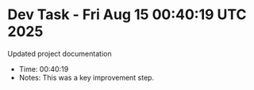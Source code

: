 # Dev Task - Fri Aug 15 00:40:19 UTC 2025
Updated project documentation
- Time: 00:40:19
- Notes: This was a key improvement step.
